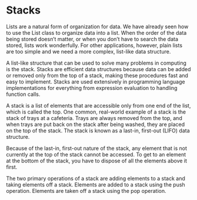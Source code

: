 # Stacks

Lists are a natural form of organization for data. We have already seen how to use the List class to organize data into a list. When the order of the data being stored doesn’t matter, or when you don’t have to search the data stored, lists work wonderfully. For other applications, however, plain lists are too simple and we need a more complex, list-like data structure.

A list-like structure that can be used to solve many problems in computing is the stack. Stacks are efficient data structures because data can be added or removed only from the top of a stack, making these procedures fast and easy to implement. Stacks are used extensively in programming language implementations for everything from expression evaluation to handling function calls.

A stack is a list of elements that are accessible only from one end of the list, which is called the top. One common, real-world example of a stack is the stack of trays at a cafeteria. Trays are always removed from the top, and when trays are put back on the stack after being washed, they are placed on the top of the stack. The stack is known as a last-in, first-out (LIFO) data structure.

Because of the last-in, first-out nature of the stack, any element that is not currently at the top of the stack cannot be accessed. To get to an element at the bottom of the stack, you have to dispose of all the elements above it first.

The two primary operations of a stack are adding elements to a stack and taking elements off a stack. Elements are added to a stack using the push operation. Elements are taken off a stack using the pop operation. 
